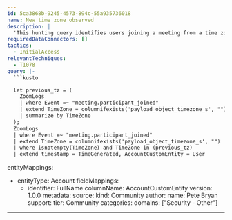 ```yaml
---
id: 5ca3868b-9245-4573-894c-55a935736018
name: New time zone observed
description: |
  'This hunting query identifies users joining a meeting from a time zone that a user has not been observed from in the last 30 days.'
requiredDataConnectors: []
tactics:
  - InitialAccess
relevantTechniques:
  - T1078
query: |-
  ```kusto

  let previous_tz = (
    ZoomLogs
    | where Event =~ "meeting.participant_joined"
    | extend TimeZone = columnifexists('payload_object_timezone_s', "")
    | summarize by TimeZone
  );
  ZoomLogs
  | where Event =~ "meeting.participant_joined"
  | extend TimeZone = columnifexists('payload_object_timezone_s', "")
  | where isnotempty(TimeZone) and TimeZone in (previous_tz)
  | extend timestamp = TimeGenerated, AccountCustomEntity = User
  ```
entityMappings:
  - entityType: Account
    fieldMappings:
      - identifier: FullName
        columnName: AccountCustomEntity
version: 1.0.0
metadata:
  source:
    kind: Community
  author:
    name: Pete Bryan
  support:
    tier: Community
  categories:
    domains: ["Security - Other"]
---
```



